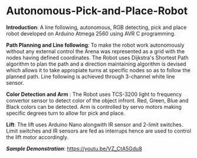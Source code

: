 # Autonomous-Pick-and-Place-Robot

**Introduction**:
A line following, autonomous, RGB detecting, pick and place robot developed on Arduino Atmega 2560 using AVR C programming.

**Path Planning and Line following**:
    To make the robot work autonomously without any external control the Arena was represented as a grid with the nodes having defined coordinates. The Robot uses Dijkstra's Shortest Path algorithm to plan the path and a direction maintaining algorithm is devised which allows it to take appropiate turns at specific nodes so as to follow the planned path. Line following is achieved through 3-channel white line sensor.
    
**Color Detection and Arm** :
    The Robot uses TCS-3200 light to frequency convertor sensor to detect color of the object infront. Red, Green, Blue and Black colors can be detected. Arm is controlled by servo motors making specific degrees turn to allow for pick and place.
    
**Lift**:
    The lift uses Arduino Nano alongwith IR sensor and 2-limit switches. Limit switches and IR sensors are fed as interrups hence are used to control the lift motor accordingly.


***Sample Demonstration***: https://youtu.be/VZ_CtA5Gdu8
